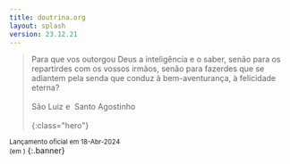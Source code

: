 ```yaml
---
title: doutrina.org
layout: splash
version: 23.12.21
---
```


> Para que vos outorgou Deus a inteligência e o saber, senão para os repartirdes com os vossos irmãos, senão para fazerdes que se adiantem pela senda que conduz à bem-aventurança, à felicidade eterna?  
><br>
> São Luiz e &nbsp;Santo Agostinho
><br>
><br>
{:class="hero"}

 <small>Lançamento oficial em 18-Abr-2024<br>
 (em <span id="demo"></span>)</small>
 {:.banner}

<script>
    // Set the date we're counting down to
var countDownDate = new Date("Apr 18, 2024 09:00").getTime();

// Update the count down every 1 second
var x = setInterval(function() {

  // Get today's date and time
  var now = new Date().getTime();
    
  // Find the distance between now and the count down date
  var distance = countDownDate - now;
    
  // Time calculations for days, hours, minutes and seconds
  var days = Math.floor(distance / (1000 * 60 * 60 * 24));
    
  // Output the result in an element with id="demo"
  document.getElementById("demo").innerHTML = days + " dias" ;
    
  // If the count down is over, write some text 
  if (distance < 0) {
    clearInterval(x);
    document.getElementById("demo").innerHTML = "Oficialmente Aberto";
  }
}, 1000);
</script>
